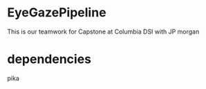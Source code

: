 # EyeGazePipeline
This is our teamwork for Capstone at Columbia DSI with JP morgan

# dependencies
pika
